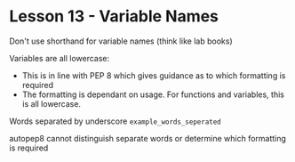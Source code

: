 # Lesson 13 - Variable Names

Don't use shorthand for variable names (think like lab books)

Variables are all lowercase:

* This is in line with PEP 8 which gives guidance as to which formatting is required
* The formatting is dependant on usage. For functions and variables, this is all lowercase.

Words separated by underscore `example_words_seperated`

autopep8 cannot distinguish separate words or determine which formatting is required
